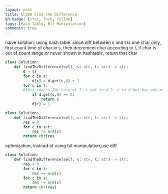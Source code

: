 ```yaml
---
layout: post
title: LC389 Find the Difference
gh-badge: [star, fork, follow]
tags: [Hash Table, Bit Manipulation]
comments: true
---
```


naive solution: using hash table. since diff between s and t is one char only, first count time of char in s, then decrement char according to t, if char is out of count range or never shown in hashtable, return that char
```python
class Solution:
    def findTheDifference(self, s: str, t: str) -> str:
        d = {}
        for c in s:
            d[c] = d.get(c,0) + 1
        for c in t:
        #this covers the case of 1. c not in d 2. c in d but has one more than the c in s. 
            if d.get(c,0) == 0:
                return c
            d[c]-= 1

```

```python
class Solution:
    def findTheDifference(self, s: str, t: str) -> str:
        res = 0
        for c in s+t:
            res ^= ord(c)
        return chr(res
```

optimization, instead of using bit manipulation,use diff 
```python
class Solution:
    def findTheDifference(self, s: str, t: str) -> str:
        res = 0
        for c in t:
            res += ord(c)
        for c in s:
            res -= ord(c)
        return chr(res)
```